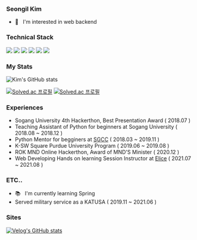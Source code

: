 ### Seongil Kim

- 👀 &nbsp;&nbsp;I'm interested in web backend  

### Technical Stack
<img src="https://img.shields.io/badge/Express.js-ffffff?style=flat-square&logo=EXPRESS&logoColor=black"/> <img src="https://img.shields.io/badge/MySQL-4479A1?style=flat-square&logo=MySQL&logoColor=white"/> <img src="https://img.shields.io/badge/Prisma-2D3748?style=flat-square&logo=Prisma&logoColor=white"/>  <img src="https://img.shields.io/badge/Docker-2496ED?style=flat-square&logo=Docker&logoColor=white"/> <img src="https://img.shields.io/badge/NginX-009639?style=flat-square&logo=NginX&logoColor=white"/> <img src="https://img.shields.io/badge/CircleCI-343434?style=flat-square&logo=CircleCI&logoColor=white"/>


### My Stats
 
![Kim's GitHub stats](https://github-readme-stats.vercel.app/api?username=kshired&show_icons=true&theme=radical)


[![Solved.ac
프로필](http://mazassumnida.wtf/api/v2/generate_badge?boj=python4)](https://solved.ac/python4)
[![Solved.ac
프로필](http://mazassumnida.wtf/api/v2/generate_badge?boj=shiroed1211)](https://solved.ac/shiroed1211)


### Experiences

- Sogang University 4th Hackerthon, Best Presentation Award ( 2018.07 )
- Teaching Assistant of Python for beginners at Sogang University ( 2018.08 ~ 2018.12 )
- Python Mentor for begginers at [SGCC](http://sgcc.me) ( 2018.03 ~ 2019.11 )
- K-SW Square Purdue University Program ( 2019.06 ~ 2019.08 )
- ROK MND Online Hackerthon, Award of MND'S Minister ( 2020.12 )
- Web Developing Hands on learning Session Instructor at [Elice](https://elicetrack.oopy.io/) ( 2021.07 ~ 2021.08 ) 

### ETC..
- 📚 &nbsp;&nbsp;I'm currently learning Spring 
- Served military service as a KATUSA ( 2019.11 ~ 2021.06 )


### Sites
[![Velog's GitHub stats](https://velog-readme-stats.vercel.app/api/badge?name=kshired)](https://velog.io/@kshired) 
</div>
